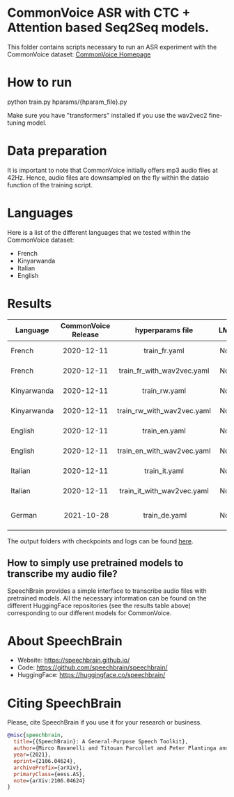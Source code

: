 # CommonVoice ASR with CTC + Attention based Seq2Seq models.
This folder contains scripts necessary to run an ASR experiment with the CommonVoice dataset: [CommonVoice Homepage](https://commonvoice.mozilla.org/)

# How to run
python train.py hparams/{hparam_file}.py

Make sure you have "transformers" installed if you use the wav2vec2 fine-tuning model.

# Data preparation
It is important to note that CommonVoice initially offers mp3 audio files at 42Hz. Hence, audio files are downsampled on the fly within the dataio function of the training script.

# Languages
Here is a list of the different languages that we tested within the CommonVoice dataset:
- French
- Kinyarwanda
- Italian
- English

# Results

| Language | CommonVoice Release | hyperparams file | LM | Val. CER | Val. WER | Test CER | Test WER | HuggingFace link | Model link | GPUs |
| ------------- |:-------------:|:---------------------------:| -----:| -----:| -----:| -----:| -----:| :-----------:| :-----------:| :-----------:|
| French | 2020-12-11 | train_fr.yaml | No | 5.22 | 13.92 | 6.43 | 15.99 | [model](https://huggingface.co/speechbrain/asr-crdnn-commonvoice-fr) | [model](https://drive.google.com/drive/folders/1GShpLaX9AOLklwBAOLB9B9lLTn0HsWwS?usp=sharing) | 2xV100 16GB |
| French | 2020-12-11 | train_fr_with_wav2vec.yaml | No | 6.13 | 11.82 | 9.78 | 13.34 | Not Avail. | 2xV100 32GB |
| Kinyarwanda | 2020-12-11 | train_rw.yaml | No | 7.30 | 21.36 | 9.55 | 24.27 | Not Avail. | [model](https://drive.google.com/drive/folders/122efLUMYoc1LGoK7O6LIWkSklmjKVGxM?usp=sharing) | 2xV100 32GB |
| Kinyarwanda | 2020-12-11 | train_rw_with_wav2vec.yaml | No | 5.08 | 15.88 | 8.33 | 18.91 | [model](https://huggingface.co/speechbrain/asr-wav2vec2-commonvoice-rw) | [model](https://drive.google.com/drive/folders/1ceHxyNojY0wXmXyPoyn9xUiH_5B5qgE4?usp=sharing) | 2xV100 16GB |
| English | 2020-12-11 | train_en.yaml | No | 8.66 | 20.16 | 12.93 | 24.89 | Not Avail. | [model](https://drive.google.com/drive/folders/1FAKRhfu_1gLnkshYGKp-6G9ZVMIUlv9n?usp=sharing) | 2xV100 16GB |
| English | 2020-12-11 | train_en_with_wav2vec.yaml | No | 14.50 | 13.21 | 24.65 | 15.69 | [model](https://huggingface.co/speechbrain/asr-wav2vec2-commonvoice-en) | [model](https://drive.google.com/drive/folders/1EfIZiJi8ch53mil9K4tn46OrmTJq5WYj?usp=sharing) | 2xV100 32GB |
| Italian | 2020-12-11 | train_it.yaml | No | 5.14 | 15.59 | 15.40 | 16.61 | [model](https://huggingface.co/speechbrain/asr-crdnn-commonvoice-it) | [model](https://drive.google.com/drive/folders/1asxPsY1EBGHIpIFhBtUi9oiyR6C7gC0g?usp=sharing) | 2xV100 16GB |
| Italian | 2020-12-11 | train_it_with_wav2vec.yaml | No | 3.11 | 8.30 | 5.75 | 9.86 | [model](https://huggingface.co/speechbrain/asr-wav2vec2-commonvoice-it) | [model](https://drive.google.com/drive/folders/1LKA50Qsr1fM1E3t4PHMWUjlBMS2QGFHj?usp=sharing) | 2xV100 16GB |
| German | 2021-10-28 | train_de.yaml | No | 4.32 | 13.99 | 4.93 | 15.37 | [model](https://huggingface.co/speechbrain/asr-crdnn-commonvoice-de) | -- | 1x V100 16GB |

The output folders with checkpoints and logs can be found [here](https://www.dropbox.com/sh/852eq7pbt6d65ai/AACv4wAzk1pWbDo4fjVKLICYa?dl=0).

## How to simply use pretrained models to transcribe my audio file?

SpeechBrain provides a simple interface to transcribe audio files with pretrained models. All the necessary information can be found on the different HuggingFace repositories (see the results table above) corresponding to our different models for CommonVoice.


# **About SpeechBrain**
- Website: https://speechbrain.github.io/
- Code: https://github.com/speechbrain/speechbrain/
- HuggingFace: https://huggingface.co/speechbrain/


# **Citing SpeechBrain**
Please, cite SpeechBrain if you use it for your research or business.

```bibtex
@misc{speechbrain,
  title={{SpeechBrain}: A General-Purpose Speech Toolkit},
  author={Mirco Ravanelli and Titouan Parcollet and Peter Plantinga and Aku Rouhe and Samuele Cornell and Loren Lugosch and Cem Subakan and Nauman Dawalatabad and Abdelwahab Heba and Jianyuan Zhong and Ju-Chieh Chou and Sung-Lin Yeh and Szu-Wei Fu and Chien-Feng Liao and Elena Rastorgueva and François Grondin and William Aris and Hwidong Na and Yan Gao and Renato De Mori and Yoshua Bengio},
  year={2021},
  eprint={2106.04624},
  archivePrefix={arXiv},
  primaryClass={eess.AS},
  note={arXiv:2106.04624}
}
```
